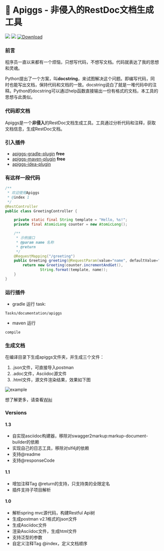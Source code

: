 # 🐷 Apiggs - 非侵入的RestDoc文档生成工具

![](https://img.shields.io/badge/language-java-yellow.svg)
![](https://img.shields.io/badge/build-processing-green.svg)
[ ![Download](https://api.bintray.com/packages/apiggs/maven/apiggs/images/download.svg) ](https://bintray.com/apiggs/maven/apiggs/_latestVersion)

### 前言
程序员一直以来都有一个烦恼，只想写代码，不想写文档。代码就表达了我的思想和灵魂。

Python提出了一个方案，叫**docstring**，来试图解决这个问题。即编写代码，同时也能写出文档，保持代码和文档的一致。docstring说白了就是一堆代码中的注释。Python的docstring可以通过help函数直接输出一份有格式的文档，本工具的思想与此类似。


### 代码即文档

Apiggs是一个**非侵入**的RestDoc文档生成工具。工具通过分析代码和注释，获取文档信息，生成RestDoc文档。

### 引入插件

* [apiggs-gradle-plugin](https://github.com/apiggs/apiggs-gradle-plugin) **free**
* [apiggs-maven-plugin](https://github.com/apiggs/apiggs-maven-plugin) **free**
* [apiggs-idea-plugin](https://github.com/apiggs/apiggs-idea-plugin)

### 有这样一段代码

```java
/**
 * 欢迎使用Apiggs
 * @index 1
 */
@RestController
public class GreetingController {

    private static final String template = "Hello, %s!";
    private final AtomicLong counter = new AtomicLong();

    /**
     * 示例接口
     * @param name 名称
     * @return
     */
    @RequestMapping("/greeting")
    public Greeting greeting(@RequestParam(value="name", defaultValue="apiggs") String name) {
        return new Greeting(counter.incrementAndGet(),
                String.format(template, name));
    }
}
```

### 运行插件

* gradle 运行 task: 
```
Tasks/documentation/apiggs
```
* maven 运行 
```
compile
```


### 生成文档
在编译目录下生成apiggs文件夹，并生成三个文件：
1. .json文件，可直接导入postman
1. .adoc文件，Asciidoc源文件
1. .html文件，源文件渲染结果，效果如下图

![example](https://apiggy-1252473972.cos.ap-shanghai.myqcloud.com/WX20181025-202423.png)

想了解更多，请查看[Wiki](https://github.com/apiggs/apiggs/wiki)

### Versions

#### 1.3
* 自实现asciidoc构建器，移除对swagger2markup:markup-document-builder的依赖
* 实现自己的日志工具，移除对slf4j的依赖
* 支持@readme
* 支持@responseCode

#### 1.1
* 增加注释Tag @return的支持，只支持类的全限定名
* 插件支持子项目解析

#### 1.0
* 解析spring mvc源代码，构建Restful Api树
* 生成postman v2.1格式的json文件
* 生成Asciidoc文件
* 渲染Asciidoc文件，生成html文件
* 支持泛型的参数
* 自定义注释Tag @index，定义文档顺序

